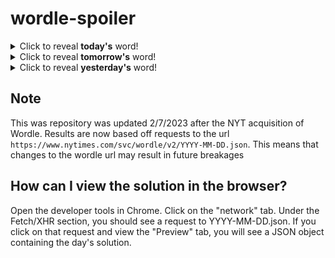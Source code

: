 # wordle-spoiler

<details>
  <summary>Click to reveal <b>today's</b> word!</summary>
  <br>
  <b> cocoa </b>
</details>

<details>
  <summary>Click to reveal <b>tomorrow's</b> word!</summary>
  <br>
  <b> ethic </b>
</details>

<details>
  <summary>Click to reveal <b>yesterday's</b> word!</summary>
  <br>
  <b> aglow </b>
</details>

## Note
This was repository was updated 2/7/2023 after the NYT acquisition of Wordle. Results are now based off requests to the url `https://www.nytimes.com/svc/wordle/v2/YYYY-MM-DD.json`. This means that changes to the wordle url may result in future breakages

## How can I view the solution in the browser?
Open the developer tools in Chrome. Click on the "network" tab. Under the Fetch/XHR section, you should see a request to YYYY-MM-DD.json. If you click on that request and view the "Preview" tab, you will see a JSON object containing the day's solution.